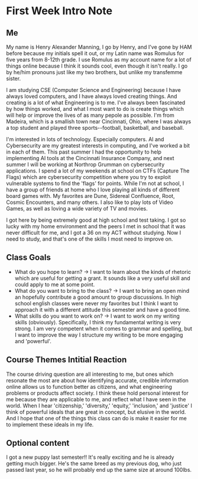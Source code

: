 # First Week Intro Note

## Me
My name is Henry Alexander Manning, I go by Henry, and I've gone by HAM before because my initials spell it out, or my Latin name was Romulus for five years from 8-12th grade. I use Romulus as my account name for a lot of things online because I think it sounds cool, even though it isn't really. I go by he/him pronouns just like my two brothers, but unlike my transfemme sister.

I am studying CSE (Computer Science and Engineering) because I have always loved computers, and I have always loved creating things. And creating is a lot of what Engineering is to me. I've always been fascinated by how things worked, and what I most want to do is create things which will help or improve the lives of as many pepole as possible. I'm from Madeira, which is a smallish town near Cincinnati, Ohio, where I was always a top student and played three sports--football, basketball, and baseball.

I'm interested in lots of technology. Especially computers. AI and Cybersecurity are my greatest interests in computing, and I've worked a bit in each of them. This past summer I had the opportunity to help implementing AI tools at the Cincinnati Insurance Company, and next summer I will be working at Northrop Grumman on cybersecurity applications. I spend a lot of my weekends at school on CTFs (Capture The Flags) which are cybersecurity competition where you try to exploit vulnerable systems to find the 'flags' for points. While I'm not at school, I have a group of friends at home who I love playing all kinds of different board games with. My favorites are Dune, Sidereal Confluence, Root, Cosmic Encounters, and many others. I also like to play lots of Video Games, as well as loving a wide variety of TV and movies.

I got here by being extremely good at high school and test taking. I got so lucky with my home environment and the peers I met in school that it was never difficult for me, and I got a 36 on my ACT without studying. Now I need to study, and that's one of the skills I most need to improve on.

## Class Goals
 - What do you hope to learn? -> I want to learn about the kinds of rhetoric which are useful for getting a grant. It sounds like a very useful skill and could apply to me at some point.
 - What do you want to bring to the class? -> I want to bring an open mind an hopefully contribute a good amount to group discussions. In high school english classes were never my favorites but I think I want to approach it with a different attitude this semester and have a good time.
 - What skills do you want to work on? -> I want to work on my writing skills (obviously). Specifically, I think my fundamental writing is very strong. I am very competent when it comes to grammar and spelling, but I want to improve the way I structure my writing to be more engaging and 'powerful'.

## Course Themes Intitial Reaction
The course driving question are all interesting to me, but ones which resonate the most are about how identifying accurate, credible information online allows us to function better as citizens, and what engineering problems or products affect society. I think these hold personal interest for me because they are applicable to me, and reflect what I have seen in the world. When I hear 'citizenship,' 'diversity,' 'equity,' 'inclusion,' and 'justice' I think of powerful ideals that are great in concept, but elusive in the world. And I hope that one of the things this class can do is make it easier for me to implement these ideals in my life.

## Optional content
I got a new puppy last semester!! It's really exciting and he is already getting much bigger. He's the same breed as my previous dog, who just passed last year, so he will probably end up the same size at around 100lbs.